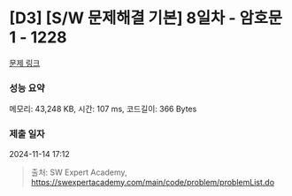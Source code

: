# [D3] [S/W 문제해결 기본] 8일차 - 암호문1 - 1228 

[문제 링크](https://swexpertacademy.com/main/code/problem/problemDetail.do?contestProbId=AV14w-rKAHACFAYD) 

### 성능 요약

메모리: 43,248 KB, 시간: 107 ms, 코드길이: 366 Bytes

### 제출 일자

2024-11-14 17:12



> 출처: SW Expert Academy, https://swexpertacademy.com/main/code/problem/problemList.do